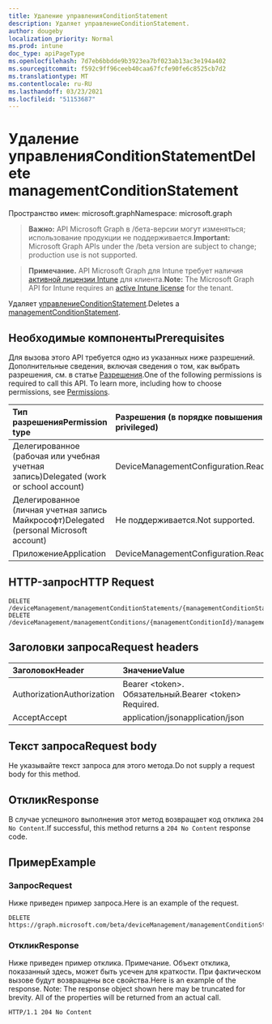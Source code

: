 ```yaml
---
title: Удаление управленияConditionStatement
description: Удаляет управлениеConditionStatement.
author: dougeby
localization_priority: Normal
ms.prod: intune
doc_type: apiPageType
ms.openlocfilehash: 7d7eb6bbdde9b3923ea7bf023ab13ac3e194a402
ms.sourcegitcommit: f592c9ff96ceeb40caa67fcfe90fe6c8525cb7d2
ms.translationtype: MT
ms.contentlocale: ru-RU
ms.lasthandoff: 03/23/2021
ms.locfileid: "51153687"
---
```

# <a name="delete-managementconditionstatement"></a><span data-ttu-id="05386-103">Удаление управленияConditionStatement</span><span class="sxs-lookup"><span data-stu-id="05386-103">Delete managementConditionStatement</span></span>

<span data-ttu-id="05386-104">Пространство имен: microsoft.graph</span><span class="sxs-lookup"><span data-stu-id="05386-104">Namespace: microsoft.graph</span></span>

> <span data-ttu-id="05386-105">**Важно:** API Microsoft Graph в /бета-версии могут изменяться; использование продукции не поддерживается.</span><span class="sxs-lookup"><span data-stu-id="05386-105">**Important:** Microsoft Graph APIs under the /beta version are subject to change; production use is not supported.</span></span>

> <span data-ttu-id="05386-106">**Примечание.** API Microsoft Graph для Intune требует наличия [активной лицензии Intune](https://go.microsoft.com/fwlink/?linkid=839381) для клиента.</span><span class="sxs-lookup"><span data-stu-id="05386-106">**Note:** The Microsoft Graph API for Intune requires an [active Intune license](https://go.microsoft.com/fwlink/?linkid=839381) for the tenant.</span></span>

<span data-ttu-id="05386-107">Удаляет [управлениеConditionStatement](../resources/intune-fencing-managementconditionstatement.md).</span><span class="sxs-lookup"><span data-stu-id="05386-107">Deletes a [managementConditionStatement](../resources/intune-fencing-managementconditionstatement.md).</span></span>

## <a name="prerequisites"></a><span data-ttu-id="05386-108">Необходимые компоненты</span><span class="sxs-lookup"><span data-stu-id="05386-108">Prerequisites</span></span>
<span data-ttu-id="05386-p101">Для вызова этого API требуется одно из указанных ниже разрешений. Дополнительные сведения, включая сведения о том, как выбрать разрешения, см. в статье [Разрешения](/graph/permissions-reference).</span><span class="sxs-lookup"><span data-stu-id="05386-p101">One of the following permissions is required to call this API. To learn more, including how to choose permissions, see [Permissions](/graph/permissions-reference).</span></span>

|<span data-ttu-id="05386-111">Тип разрешения</span><span class="sxs-lookup"><span data-stu-id="05386-111">Permission type</span></span>|<span data-ttu-id="05386-112">Разрешения (в порядке повышения привилегий)</span><span class="sxs-lookup"><span data-stu-id="05386-112">Permissions (from least to most privileged)</span></span>|
|:---|:---|
|<span data-ttu-id="05386-113">Делегированное (рабочая или учебная учетная запись)</span><span class="sxs-lookup"><span data-stu-id="05386-113">Delegated (work or school account)</span></span>|<span data-ttu-id="05386-114">DeviceManagementConfiguration.ReadWrite.All</span><span class="sxs-lookup"><span data-stu-id="05386-114">DeviceManagementConfiguration.ReadWrite.All</span></span>|
|<span data-ttu-id="05386-115">Делегированное (личная учетная запись Майкрософт)</span><span class="sxs-lookup"><span data-stu-id="05386-115">Delegated (personal Microsoft account)</span></span>|<span data-ttu-id="05386-116">Не поддерживается.</span><span class="sxs-lookup"><span data-stu-id="05386-116">Not supported.</span></span>|
|<span data-ttu-id="05386-117">Приложение</span><span class="sxs-lookup"><span data-stu-id="05386-117">Application</span></span>|<span data-ttu-id="05386-118">DeviceManagementConfiguration.ReadWrite.All</span><span class="sxs-lookup"><span data-stu-id="05386-118">DeviceManagementConfiguration.ReadWrite.All</span></span>|

## <a name="http-request"></a><span data-ttu-id="05386-119">HTTP-запрос</span><span class="sxs-lookup"><span data-stu-id="05386-119">HTTP Request</span></span>
<!-- {
  "blockType": "ignored"
}
-->
``` http
DELETE /deviceManagement/managementConditionStatements/{managementConditionStatementId}
DELETE /deviceManagement/managementConditions/{managementConditionId}/managementConditionStatements/{managementConditionStatementId}
```

## <a name="request-headers"></a><span data-ttu-id="05386-120">Заголовки запроса</span><span class="sxs-lookup"><span data-stu-id="05386-120">Request headers</span></span>
|<span data-ttu-id="05386-121">Заголовок</span><span class="sxs-lookup"><span data-stu-id="05386-121">Header</span></span>|<span data-ttu-id="05386-122">Значение</span><span class="sxs-lookup"><span data-stu-id="05386-122">Value</span></span>|
|:---|:---|
|<span data-ttu-id="05386-123">Authorization</span><span class="sxs-lookup"><span data-stu-id="05386-123">Authorization</span></span>|<span data-ttu-id="05386-124">Bearer &lt;token&gt;. Обязательный.</span><span class="sxs-lookup"><span data-stu-id="05386-124">Bearer &lt;token&gt; Required.</span></span>|
|<span data-ttu-id="05386-125">Accept</span><span class="sxs-lookup"><span data-stu-id="05386-125">Accept</span></span>|<span data-ttu-id="05386-126">application/json</span><span class="sxs-lookup"><span data-stu-id="05386-126">application/json</span></span>|

## <a name="request-body"></a><span data-ttu-id="05386-127">Текст запроса</span><span class="sxs-lookup"><span data-stu-id="05386-127">Request body</span></span>
<span data-ttu-id="05386-128">Не указывайте текст запроса для этого метода.</span><span class="sxs-lookup"><span data-stu-id="05386-128">Do not supply a request body for this method.</span></span>

## <a name="response"></a><span data-ttu-id="05386-129">Отклик</span><span class="sxs-lookup"><span data-stu-id="05386-129">Response</span></span>
<span data-ttu-id="05386-130">В случае успешного выполнения этот метод возвращает код отклика `204 No Content`.</span><span class="sxs-lookup"><span data-stu-id="05386-130">If successful, this method returns a `204 No Content` response code.</span></span>

## <a name="example"></a><span data-ttu-id="05386-131">Пример</span><span class="sxs-lookup"><span data-stu-id="05386-131">Example</span></span>

### <a name="request"></a><span data-ttu-id="05386-132">Запрос</span><span class="sxs-lookup"><span data-stu-id="05386-132">Request</span></span>
<span data-ttu-id="05386-133">Ниже приведен пример запроса.</span><span class="sxs-lookup"><span data-stu-id="05386-133">Here is an example of the request.</span></span>
``` http
DELETE https://graph.microsoft.com/beta/deviceManagement/managementConditionStatements/{managementConditionStatementId}
```

### <a name="response"></a><span data-ttu-id="05386-134">Отклик</span><span class="sxs-lookup"><span data-stu-id="05386-134">Response</span></span>
<span data-ttu-id="05386-p102">Ниже приведен пример отклика. Примечание. Объект отклика, показанный здесь, может быть усечен для краткости. При фактическом вызове будут возвращены все свойства.</span><span class="sxs-lookup"><span data-stu-id="05386-p102">Here is an example of the response. Note: The response object shown here may be truncated for brevity. All of the properties will be returned from an actual call.</span></span>
``` http
HTTP/1.1 204 No Content
```




